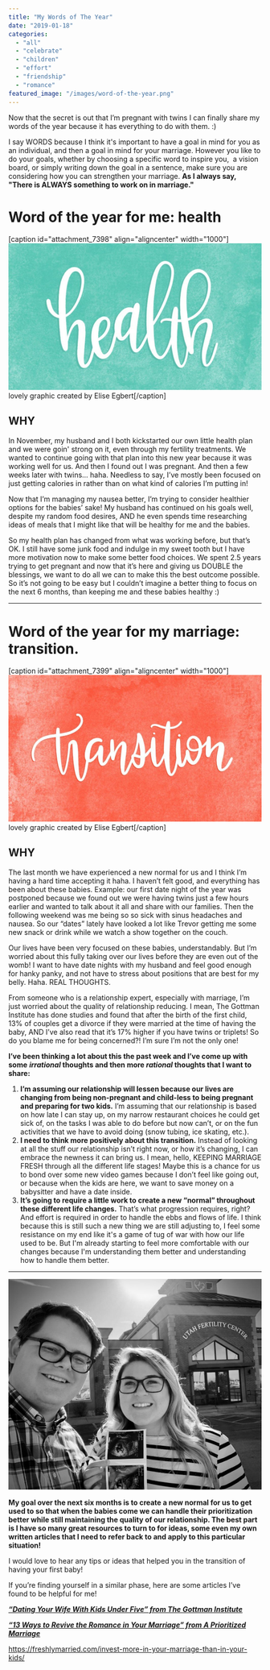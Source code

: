 ```yaml
---
title: "My Words of The Year"
date: "2019-01-18"
categories: 
  - "all"
  - "celebrate"
  - "children"
  - "effort"
  - "friendship"
  - "romance"
featured_image: "/images/word-of-the-year.png"
---
```


Now that the secret is out that I’m pregnant with twins I can finally share my words of the year because it has everything to do with them. :) 

I say WORDS because I think it's important to have a goal in mind for you as an individual, and then a goal in mind for your marriage. However you like to do your goals, whether by choosing a specific word to inspire you,  a vision board, or simply writing down the goal in a sentence, make sure you are considering how you can strengthen your marriage. **As I always say, "There is ALWAYS something to work on in marriage."**

# Word of the year for me: health

\[caption id="attachment\_7398" align="aligncenter" width="1000"\][![word of the year, words of the year, new years resolutions, resolutions, goals, goal making, taking care of me, eating healthy, eating healthy while pregnant, pregnant with twins, healthy with twins, married life](/images/image_6483441.jpg)](https://www.etsy.com/shop/elisecreates) lovely graphic created by Elise Egbert\[/caption\]

## WHY

In November, my husband and I both kickstarted our own little health plan and we were goin' strong on it, even through my fertility treatments. We wanted to continue going with that plan into this new year because it was working well for us. And then I found out I was pregnant. And then a few weeks later with twins... haha. Needless to say, I’ve mostly been focused on just getting calories in rather than on what kind of calories I’m putting in!

Now that I’m managing my nausea better, I’m trying to consider healthier options for the babies’ sake! My husband has continued on his goals well, despite my random food desires, AND he even spends time researching ideas of meals that I might like that will be healthy for me and the babies.

So my health plan has changed from what was working before, but that’s OK. I still have some junk food and indulge in my sweet tooth but I have more motivation now to make some better food choices. We spent 2.5 years trying to get pregnant and now that it’s here and giving us DOUBLE the blessings, we want to do all we can to make this the best outcome possible. So it’s not going to be easy but I couldn’t imagine a better thing to focus on the next 6 months, than keeping me and these babies healthy :)

* * *

# Word of the year for my marriage: transition.

\[caption id="attachment\_7399" align="aligncenter" width="1000"\][![word of the year, words of the year, new years resolutions, resolutions, goals, goal making, taking care of me, eating healthy, eating healthy while pregnant, pregnant with twins, healthy with twins, married life](/images/image_6483441-1.jpg)](https://www.etsy.com/shop/elisecreates) lovely graphic created by Elise Egbert\[/caption\]

## WHY

The last month we have experienced a new normal for us and I think I’m having a hard time accepting it haha. I haven’t felt good, and everything has been about these babies. Example: our first date night of the year was postponed because we found out we were having twins just a few hours earlier and wanted to talk about it all and share with our families. Then the following weekend was me being so so sick with sinus headaches and nausea. So our “dates” lately have looked a lot like Trevor getting me some new snack or drink while we watch a show together on the couch.

Our lives have been very focused on these babies, understandably. But I’m worried about this fully taking over our lives before they are even out of the womb! I want to have date nights with my husband and feel good enough for hanky panky, and not have to stress about positions that are best for my belly. Haha. REAL THOUGHTS.

From someone who is a relationship expert, especially with marriage, I’m just worried about the quality of relationship reducing. I mean, The Gottman Institute has done studies and found that after the birth of the first child, 13% of couples get a divorce if they were married at the time of having the baby, AND I’ve also read that it’s 17% higher if you have twins or triplets! So do you blame me for being concerned?! I’m sure I’m not the only one!

**I’ve been thinking a lot about this the past week and I’ve come up with some** **_irrational_ thoughts and then more _rational_ thoughts that I want to share:**

1. **I’m assuming our relationship will lessen because our lives are changing from being non-pregnant and child-less to being pregnant and preparing for two kids.** I’m assuming that our relationship is based on how late I can stay up, on my narrow restaurant choices he could get sick of, on the tasks I was able to do before but now can’t, or on the fun activities that we have to avoid doing (snow tubing, ice skating, etc.).
2. **I need to think more positively about this transition.** Instead of looking at all the stuff our relationship isn’t right now, or how it’s changing, I can embrace the newness it can bring us. I mean, hello, KEEPING MARRIAGE FRESH through all the different life stages! Maybe this is a chance for us to bond over some new video games because I don’t feel like going out, or because when the kids are here, we want to save money on a babysitter and have a date inside.
3. **It’s going to require a little work to create a new “normal” throughout these different life changes.** That’s what progression requires, right? And effort is required in order to handle the ebbs and flows of life. I think because this is still such a new thing we are still adjusting to, I feel some resistance on my end like it's a game of tug of war with how our life used to be. But I'm already starting to feel more comfortable with our changes because I'm understanding them better and understanding how to handle them better. 

* * *

![word of the year, words of the year, new years resolutions, resolutions, goals, goal making, taking care of me, eating healthy, eating healthy while pregnant, pregnant with twins, healthy with twins, married life](/images/IMG_0004-1.jpg)

**My goal over the next six months is to create a new normal for us to get used to so that when the babies come we can handle their prioritization better while still maintaining the quality of our relationship. The best part is I have so many great resources to turn to for ideas, some even my own written articles that I need to refer back to and apply to this particular situation!** 

I would love to hear any tips or ideas that helped you in the transition of having your first baby!

If you’re finding yourself in a similar phase, here are some articles I’ve found to be helpful for me!

[_**“Dating Your Wife With Kids Under Five” from The Gottman Institute**_](https://www.gottman.com/blog/dating-your-wife-with-kids-under-five/)

**_[“13 Ways to Revive the Romance in Your Marriage” from A Prioritized Marriage](https://www.aprioritizedmarriage.com/blog/revive-the-romance-in-your-marriage)_**

https://freshlymarried.com/invest-more-in-your-marriage-than-in-your-kids/

